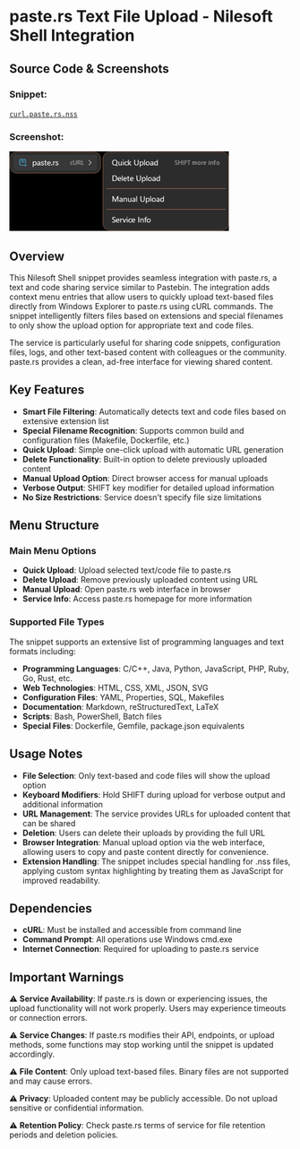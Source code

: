 # paste.rs Text File Upload - Nilesoft Shell Integration

## Source Code & Screenshots

### Snippet:
[`curl.paste.rs.nss`](/ex2.user.cloud.share/curl.paste.rs.nss)

### Screenshot:
![Screenshot](/ex2.user.cloud.share/curl.paste.rs.1.png)

## Overview

This Nilesoft Shell snippet provides seamless integration with paste.rs, a text and code sharing service similar to Pastebin. The integration adds context menu entries that allow users to quickly upload text-based files directly from Windows Explorer to paste.rs using cURL commands. The snippet intelligently filters files based on extensions and special filenames to only show the upload option for appropriate text and code files.

The service is particularly useful for sharing code snippets, configuration files, logs, and other text-based content with colleagues or the community. paste.rs provides a clean, ad-free interface for viewing shared content.

## Key Features

- **Smart File Filtering**: Automatically detects text and code files based on extensive extension list
- **Special Filename Recognition**: Supports common build and configuration files (Makefile, Dockerfile, etc.)
- **Quick Upload**: Simple one-click upload with automatic URL generation
- **Delete Functionality**: Built-in option to delete previously uploaded content
- **Manual Upload Option**: Direct browser access for manual uploads
- **Verbose Output**: SHIFT key modifier for detailed upload information
- **No Size Restrictions**: Service doesn't specify file size limitations

## Menu Structure

### Main Menu Options
- **Quick Upload**: Upload selected text/code file to paste.rs
- **Delete Upload**: Remove previously uploaded content using URL
- **Manual Upload**: Open paste.rs web interface in browser
- **Service Info**: Access paste.rs homepage for more information

### Supported File Types
The snippet supports an extensive list of programming languages and text formats including:
- **Programming Languages**: C/C++, Java, Python, JavaScript, PHP, Ruby, Go, Rust, etc.
- **Web Technologies**: HTML, CSS, XML, JSON, SVG
- **Configuration Files**: YAML, Properties, SQL, Makefiles
- **Documentation**: Markdown, reStructuredText, LaTeX
- **Scripts**: Bash, PowerShell, Batch files
- **Special Files**: Dockerfile, Gemfile, package.json equivalents

## Usage Notes

- **File Selection**: Only text-based and code files will show the upload option
- **Keyboard Modifiers**: Hold SHIFT during upload for verbose output and additional information
- **URL Management**: The service provides URLs for uploaded content that can be shared
- **Deletion**: Users can delete their uploads by providing the full URL
- **Browser Integration**: Manual upload option via the web interface, allowing users to copy and paste content directly for convenience.
- **Extension Handling**: The snippet includes special handling for .nss files, applying custom syntax highlighting by treating them as JavaScript for improved readability.

## Dependencies

- **cURL**: Must be installed and accessible from command line
- **Command Prompt**: All operations use Windows cmd.exe
- **Internet Connection**: Required for uploading to paste.rs service

## Important Warnings

⚠️ **Service Availability**: If paste.rs is down or experiencing issues, the upload functionality will not work properly. Users may experience timeouts or connection errors.

⚠️ **Service Changes**: If paste.rs modifies their API, endpoints, or upload methods, some functions may stop working until the snippet is updated accordingly.

⚠️ **File Content**: Only upload text-based files. Binary files are not supported and may cause errors.

⚠️ **Privacy**: Uploaded content may be publicly accessible. Do not upload sensitive or confidential information.

⚠️ **Retention Policy**: Check paste.rs terms of service for file retention periods and deletion policies.